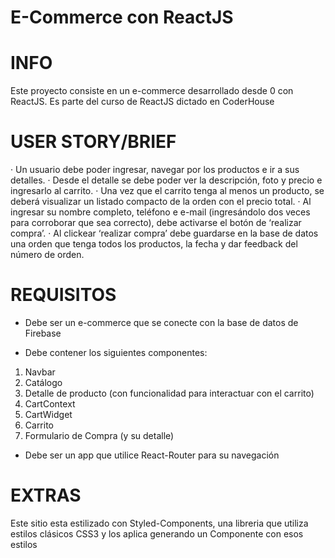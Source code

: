 # E-Commerce con ReactJS

INFO
=====
Este proyecto consiste en un e-commerce desarrollado desde 0 con ReactJS.
Es parte del curso de ReactJS dictado en CoderHouse

USER STORY/BRIEF
================

· Un usuario debe poder ingresar, navegar por los productos e ir a sus detalles.
· Desde el detalle se debe poder ver la descripción, foto y precio e ingresarlo al carrito. 
· Una vez que el carrito tenga al menos un producto, se deberá visualizar un listado compacto de la orden con el precio total. 
· Al ingresar su nombre completo, teléfono e e-mail (ingresándolo dos veces para corroborar que sea correcto), debe activarse el botón de ‘realizar compra’.
· Al clickear ‘realizar compra’ debe guardarse en la base de datos una orden que tenga todos los productos, la fecha y dar feedback del número de orden.


REQUISITOS
==========
- Debe ser un e-commerce que se conecte con la base de datos de Firebase

- Debe contener los siguientes componentes:
1.	Navbar
2.	Catálogo
3.	Detalle de producto (con funcionalidad para interactuar con el carrito)
4.	CartContext
5.	CartWidget
6.	Carrito
7.  Formulario de Compra (y su detalle)

- Debe ser un app que utilice React-Router para su navegación

EXTRAS
======
Este sitio esta estilizado con Styled-Components, una libreria que utiliza estilos clásicos CSS3 y los aplica generando un Componente con esos estilos

